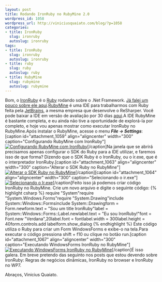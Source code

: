 ```yaml
--- 
layout: post
title: Rodando IronRuby no RubyMine 2.0
wordpress_id: 1058
wordpress_url: http://viniciusquaiato.com/blog/?p=1058
categories: 
- title: IronRuby
  slug: ironruby
  autoslug: ironruby
tags: 
- title: IronRuby
  slug: ironruby
  autoslug: ironruby
- title: ruby
  slug: ruby
  autoslug: ruby
- title: RubyMine
  slug: rubymine
  autoslug: rubymine
---
```

Bom, o [IronRuby](http://ironruby.codeplex.com/) é o [Ruby](http://www.ruby-lang.org/pt/) rodando sobre o .Net Framework. [Já falei um pouco sobre ele aqui](http://viniciusquaiato.com/blog/category/ironruby/).[RubyMine](http://www.jetbrains.com/ruby/) é uma IDE para trabalharmos com Ruby feita pela [JetBrains](http://www.jetbrains.com/index.html), a mesma empresa que desenvolve o ReSharper. Você pode baixar a IDE em versão de avaliação por 30 dias [aqui](http://www.jetbrains.com/ruby/download/index.html).A IDE RubyMine é bastante completa, e eu ainda não tive a oportunidade de explorá-la por completo, e hoje vou apenas mostrar como executar IronRuby no RubyMine.Após instalar o RubyMine, acesse o menu **_File -> Settings_**:[caption id="attachment_1059" align="aligncenter" width="300" caption="Configurando RubyMine com IronRuby"][![Configurando RubyMine com IronRuby](http://viniciusquaiato.com/blog/wp-content/uploads/2010/06/settings-1-300x226.jpg "Configurando RubyMine com IronRuby")](http://viniciusquaiato.com/blog/wp-content/uploads/2010/06/settings-1.jpg)[/caption]Na janela que se abrirá precisamos apenas configurar o SDK do Ruby para a IDE utilizar, e faremos isso de que forma? Dizendo que o SDK Ruby é o IronRuby, ou o ir.exe, que é o interpretador IronRuby.[caption id="attachment_1063" align="aligncenter" width="300" caption="Alterar o SDK Ruby no RubyMine"][![Alterar o SDK Ruby no RubyMine](http://viniciusquaiato.com/blog/wp-content/uploads/2010/06/sdk-300x195.jpg "Alterar o SDK Ruby no RubyMine")](http://viniciusquaiato.com/blog/wp-content/uploads/2010/06/sdk.jpg)[/caption][caption id="attachment_1064" align="aligncenter" width="300" caption="Selecionando o ir.exe"][![Selecionando o Ir.exe](http://viniciusquaiato.com/blog/wp-content/uploads/2010/06/ir-300x195.jpg "Selecionando o Ir.exe")](http://viniciusquaiato.com/blog/wp-content/uploads/2010/06/ir.jpg)[/caption]Feito isso já podemos criar código IronRuby no RubyMine. Crie um novo arquivo e digite o seguinte código:
{% highlight csharp %}
require "System"require "System.Windows.Forms"require "System.Drawing"include System::Windows::Formsinclude System::Drawingform = Form.newform.text = "Sou um title IronRuby"label = System::Windows::Forms::Label.newlabel.text = "Eu sou IronRuby!"font = Font.new "Verdana",20label.font = fontlabel.width = 300label.height = 40form.controls.add labelform.show_dialog
{% endhighlight %}
Este código utiliza o Ruby para criar um Form WindowsForms e exibe-o na tela.Para executar o código pressiona shift + f10  ou clique no botão run.[caption id="attachment_1067" align="aligncenter" width="300" caption="Executando WindowsForms IronRuby no RubyMine"][![Executando WindowsForms IronRuby no RubyMine](http://viniciusquaiato.com/blog/wp-content/uploads/2010/06/run-300x179.jpg "Executando WindowsForms IronRuby no RubyMine")](http://viniciusquaiato.com/blog/wp-content/uploads/2010/06/run.jpg)[/caption]É isso galera. Em breve pretendo das seguinto nos posts que estou devendo sobre IronRuby: Regras de negócios dinâmicas, IronRuby no browser e IronRuby no WP7.

Abraços,
Vinicius Quaiato.
